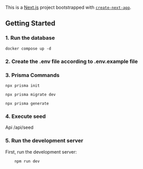 This is a [Next.js](https://nextjs.org) project bootstrapped with [`create-next-app`](https://nextjs.org/docs/app/api-reference/cli/create-next-app).

## Getting Started

### 1. Run the database

`docker compose up -d`

### 2. Create the .env file according to .env.example file

### 3. Prisma Commands

`npx prisma init`

`npx prisma migrate dev`

`npx prisma generate`

### 4. Execute seed

Api /api/seed

### 5. Run the development server

First, run the development server:

```
    npm run dev
```
